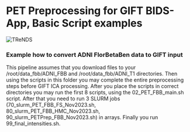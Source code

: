 # PET Preprocessing for GIFT BIDS-App, Basic Script examples
![TReNDS](https://trendscenter.org/wp-content/uploads/2019/06/background_eeg_1.jpg)
### Example how to convert ADNI FlorBetaBen data to GIFT input
This pipeline assumes that you download files to your /root/data_fbb/ADNI_FBB and /root/data_fbb/ADNI_T1 directories. Then using the scripts in this folder you may complete the entire preprocessing steps before GIFT ICA processing.
After you place the scripts in correct directories you may run the first 8 scripts, using the 02_PET_FBB_main.sh script. After that you need to run 3 SLURM jobs (70_slurm_PET_FBB_FS_Nov2023.sh, 80_slurm_PET_FBB_HMC_Nov2023.sh, 90_slurm_PETPrep_FBB_Nov2023.sh) in arrays. Finally you run 99_final_intensities.sh.
